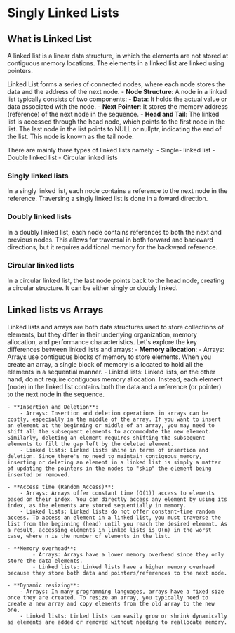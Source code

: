 # Singly Linked Lists
## What is Linked List
A linked list is a linear data structure, in which the elements are not stored at contiguous memory locations. The elements in a linked list are linked using pointers.

Linked List forms a series of connected nodes, where each node stores the data and the address of the next node.
	- **Node Structure**: A node in a linked list typically consists of two components:
		- **Data**: It holds the actual value or data associated with the node.
		- **Next Pointer**: It stores the memory address (reference) of the next node in the sequence.
	- **Head and Tail**: The linked list is accessed through the head node, which points to the first node in the list. The last node in the list points to NULL or nullptr, indicating the end of the list. This node is known as the tail node.

There are mainly three types of linked lists namely:
	- Single- linked list
	- Double linked list
	- Circular linked lists

### Singly linked lists
In a singly linked list, each node contains a reference to the next node in the reference. Traversing a singly linked list is done in a foward direction.

### Doubly linked lists
In a doubly linked list, each node contains references to both the next and previous nodes. This allows for traversal in both forward and backward directions, but it requires additional memory for the backward reference.

### Circular linked lists
In a circular linked list, the last node points back to the head node, creating a circular structure. It can be either singly or doubly linked.

## Linked lists vs Arrays
Linked lists and arrays are both data structures used to store collections of elements, but they differ in their underlying organization, memory allocation, and performance characteristics. Let's explore the key differences between linked lists and arrays:
	- **Memory allocation**:
		- Arrays: Arrays use contiguous blocks of memory to store elements. When you create an array, a single block of memory is allocated to hold all the elements in a sequential manner.
		- Linked lists: Linked lists, on the other hand, do not require contiguous memory allocation. Instead, each element (node) in the linked list contains both the data and a reference (or pointer) to the next node in the sequence.

	- **Insertion and Deletion**:
		- Arrays: Insertion and deletion operations in arrays can be costly, especially in the middle of the array. If you want to insert an element at the beginning or middle of an array, you may need to shift all the subsequent elements to accommodate the new element. Similarly, deleting an element requires shifting the subsequent elements to fill the gap left by the deleted element.
		- Linked lists: Linked lists shine in terms of insertion and deletion. Since there's no need to maintain contiguous memory, inserting or deleting an element in a linked list is simply a matter of updating the pointers in the nodes to "skip" the element being inserted or removed.

	- **Access time (Random Access)**:
		- Arrays: Arrays offer constant time (O(1)) access to elements based on their index. You can directly access any element by using its index, as the elements are stored sequentially in memory.
		- Linked lists: Linked lists do not offer constant-time random access. To access an element in a linked list, you must traverse the list from the beginning (head) until you reach the desired element. As a result, accessing elements in linked lists is O(n) in the worst case, where n is the number of elements in the list.

	- **Memory overhead**:
        	- Arrays: Arrays have a lower memory overhead since they only store the data elements.
        	- Linked lists: Linked lists have a higher memory overhead because they store both data and pointers/references to the next node.

	- **Dynamic resizing**:
		- Arrays: In many programming languages, arrays have a fixed size once they are created. To resize an array, you typically need to create a new array and copy elements from the old array to the new one.
		- Linked lists: Linked lists can easily grow or shrink dynamically as elements are added or removed without needing to reallocate memory.

